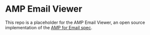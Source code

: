 # AMP Email Viewer

This repo is a placeholder for the AMP Email Viewer, an open source
implementation of the [AMP for Email spec](https://amp.dev/documentation/guides-and-tutorials/learn/email-spec/amp-email-format/?format=email).
